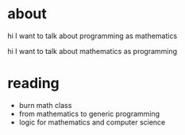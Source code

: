 # about

hi I want to talk about programming as mathematics

hi I want to talk about mathematics as programming


# reading

* burn math class
* from mathematics to generic programming
* logic for mathematics and computer science
